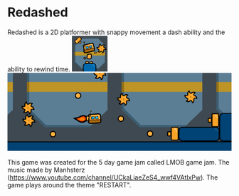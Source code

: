 # Redashed

Redashed is a 2D platformer with snappy movement a dash ability and the ability to rewind time.
<img src="https://github.com/Dhicci/Redashed/blob/main/ReDashedIcon.png" alt="Alt Text" width="80" height="80">
![alt text](https://github.com/Dhicci/Redashed/blob/main/Capture.PNG)

This game was created for the 5 day game jam called LMOB game jam. The music made by Manhsterz (https://www.youtube.com/channel/UCkaLiaeZeS4_wwf4VAtIxPw).
The game plays around the theme "RESTART".

